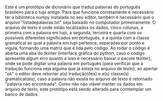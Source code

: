 Este é um protótipo de dicionário que traduz palavras do português brasileiro para o tupi antigo. Para que funcione corretamente é necessário ter a biblioteca numpy instalada no seu editor, também é necessário que o arquivo "listadepalavras.txt" seja baixado no computador primeiramente. O arquivo de texto é onde estão localizados os dados, cinco colunas, a primeira com a palavra em tupi, a segunda, terceira e quarta com os possíveis diferentes significados em português, e a quinta com a classe gramatical ao qual a palavra em tupi pertence, separadas por ponto e vígula, formando uma matriz que é lida pelo código. Ao rodar o código é aberta uma aba do tkinter (interface gráfica do python, caso o código apresente algum erro quanto a isso é necessário baixar o pacote tkinter), onde se pode digitar uma palavra em português (para verificar que a tradução funciona veja alguma que já esteja no arquivo de texto), ao apertar "ok" o editor deve retornar a(s) tradução(ões) e a(s) classe(s) gramatical(ais), caso a palavra não exista no arquivo de texto é retornado "palavra não encontrada". Como não não viável manter os dados em arquivo de texto, este protótipo está sendo alterado para comtemplar um banco de dados.
 
